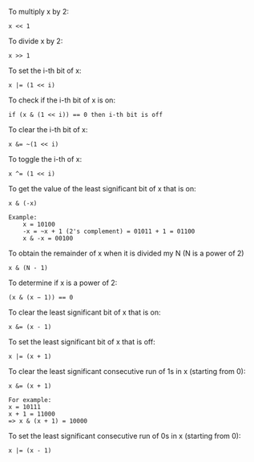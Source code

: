 To multiply x by 2: 

```
x << 1
```

To divide x by 2:

```
x >> 1
```

To set the i-th bit of x:

```
x |= (1 << i)
```

To check if the i-th bit of x is on:

```
if (x & (1 << i)) == 0 then i-th bit is off
```

To clear the i-th bit of x:

```
x &= ~(1 << i)
```

To toggle the i-th of x:

```
x ^= (1 << i)
```

To get the value of the least significant bit of x that is on:

```
x & (-x)

Example:
    x = 10100
    -x = ~x + 1 (2's complement) = 01011 + 1 = 01100
    x & -x = 00100
```

To obtain the remainder of x when it is divided my N (N is a power of 2)

```
x & (N - 1)
```

To determine if x is a power of 2:

```
(x & (x − 1)) == 0
```

To clear the least significant bit of x that is on:

```
x &= (x - 1)
```

To set the least significant bit of x that is off:

```
x |= (x + 1)
```

To clear the least significant consecutive run of 1s in x (starting from 0):

```
x &= (x + 1)

For example:
x = 10111
x + 1 = 11000
=> x & (x + 1) = 10000
```

To set the least significant consecutive run of 0s in x (starting from 0):

```
x |= (x - 1)
```

